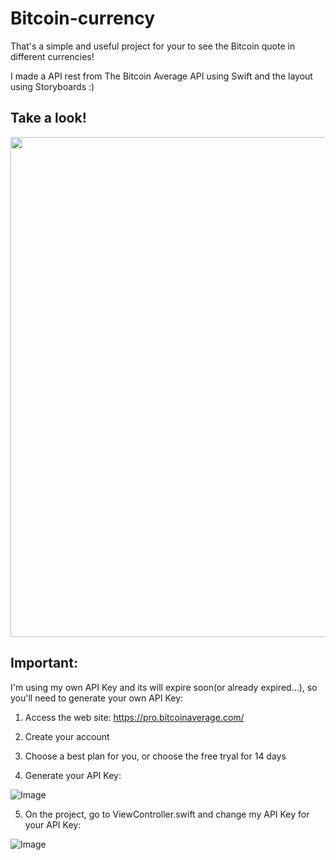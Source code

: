 # Bitcoin-currency

That's a simple and useful project for your to see the Bitcoin quote in different currencies!

I made a API rest from The Bitcoin Average API using Swift and the layout using Storyboards :)

## Take a look!

<img src="https://user-images.githubusercontent.com/76634692/119073707-c8928300-b9bb-11eb-9c98-08c3cbbfcbff.png" height="800">

## Important:

I'm using my own API Key and its will expire soon(or already expired...), so you'll need to generate your own API Key:

1. Access the web site: https://pro.bitcoinaverage.com/

2. Create your account

3. Choose a best plan for you, or choose the free tryal for 14 days

4. Generate your API Key:

![Image](https://user-images.githubusercontent.com/76634692/119074766-fe3c6980-b9c5-11eb-835c-9130ab106e2f.png)

5. On the project, go to ViewController.swift and change my API Key for your API Key:

![Image](https://user-images.githubusercontent.com/76634692/119074985-64c18780-b9c6-11eb-9ec2-9cbc33d4091f.png)

